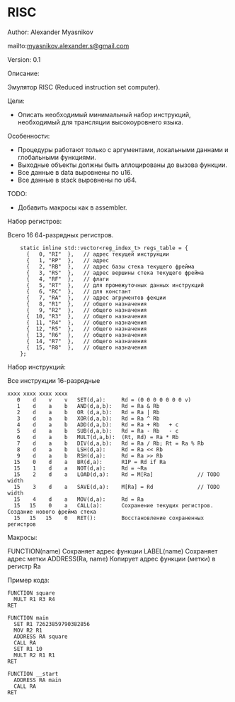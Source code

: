# RISC

Author: Alexander Myasnikov

mailto:myasnikov.alexander.s@gmail.com

Version: 0.1



Описание:

Эмулятор RISC (Reduced instruction set computer).



Цели:

* Описать необходимый минимальный набор инструкций, необходимый для трансляции высокоуровнего языка.



Особенности:

* Процедуры работают только с аргументами, локальными даннами и глобальными функциями.
* Выходные объекты должны быть аллоцированы до вызова функции.
* Все данные в data  выровнены по u16.
* Все данные в stack выровнены по u64.



TODO:

* Добавить макросы как в assembler.



Набор регистров:

Всего 16 64-разрядных регистров.

```
    static inline std::vector<reg_index_t> regs_table = {
      {   0, "RI"  },   // адрес текущей инструкции
      {   1, "RP"  },   // адрес
      {   2, "RB"  },   // адрес базы стека текущего фрейма
      {   3, "RS"  },   // адрес вершины стека текущего фрейма
      {   4, "RF"  },   // флаги
      {   5, "RT"  },   // для промежуточных данных инструкций
      {   6, "RC"  },   // для констант
      {   7, "RA"  },   // адрес агрументов фекции
      {   8, "R1"  },   // общего назначения
      {   9, "R2"  },   // общего назначения
      {  10, "R3"  },   // общего назначения
      {  11, "R4"  },   // общего назначения
      {  12, "R5"  },   // общего назначения
      {  13, "R6"  },   // общего назначения
      {  14, "R7"  },   // общего назначения
      {  15, "R8"  },   // общего назначения
    };
```

Набор инструкций:

Все инструкции 16-разрядные

```
xxxx xxxx xxxx xxxx
   0    d    v    v   SET(d,a):     Rd = (0 0 0 0 0 0 0 v)
   1    d    a    b   AND(d,a,b):   Rd = Ra & Rb
   2    d    a    b   OR (d,a,b):   Rd = Ra | Rb
   3    d    a    b   XOR(d,a,b):   Rd = Ra ^ Rb
   4    d    a    b   ADD(d,a,b):   Rd = Ra + Rb   + c
   5    d    a    b   SUB(d,a,b):   Rd = Ra - Rb   - c
   6    d    a    b   MULT(d,a,b):  (Rt, Rd) = Ra * Rb
   7    d    a    b   DIV(d,a,b):   Rd = Ra / Rb; Rt = Ra % Rb
   8    d    a    b   LSH(d,a):     Rd = Ra << Rb
   9    d    a    b   RSH(d,a):     Rd = Ra >> Rb
  15    0    d    a   BR(d,a):      RIP = Rd if Ra
  15    1    d    a   NOT(d,a):     Rd = ~Ra
  15    2    d    a   LOAD(d,a):    Rd = M[Ra]              // TODO width
  15    3    d    a   SAVE(d,a):    M[Ra] = Rd              // TODO width
  15    4    d    a   MOV(d,a):     Rd = Ra
  15   15    0    a   CALL(a):      Сохранение текущих регистров. Создание нового фрейма стека
  15   15   15    0   RET():        Восстановление сохраненных регистров
```



Макросы:

FUNCTION(name)      Сохраняет адрес функции
LABEL(name)         Сохраняет адрес метки
ADDRESS(Ra, name)   Копирует адрес функции (метки) в регистр Ra



Пример кода:

```
FUNCTION square
  MULT R1 R3 R4
RET

FUNCTION main
  SET R1 72623859790382856
  MOV R2 R1
  ADDRESS RA square
  CALL RA
  SET R1 10
  MULT R2 R1 R1
RET

FUNCTION __start
  ADDRESS RA main
  CALL RA
RET
```




